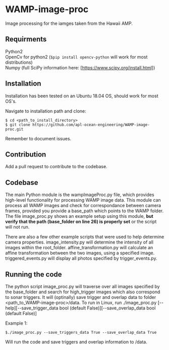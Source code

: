 # WAMP-image-proc
Image processing for the iamges taken from the Hawaii AMP.

## Requirments
Python2  
OpenCv for python2 (```$pip install opencv-python``` will work for most distributions)  
Numpy (full SciPy information here: [https://www.scipy.org/install.html])   

## Installation
Installation has been tested on an Ubuntu 18.04 OS, should work for most OS's.  

Navigate to installation path and clone:  
```
$ cd <path_to_install_directory>  
$ git clone https://github.com/apl-ocean-engineering/WAMP-image-proc.git  
```
Remember to document issues.  

## Contribution
Add a pull request to contribute to the codebase.  

## Codebase
The main Python module is the wampImageProc.py file, which provides high-level functionality for processing WAMP image data. This module can process all WAMP images and check for correspondance between camera frames, provided you provide a base_path which points to the WAMP folder. The file image_proc.py shows an example setup using this module, **but verify that the path (base_folder on line 26) is properly set** or the script will not run.  

There are also a few other example scripts that were used to help determine camera properties. image_intensity.py will determine the intensity of all images within the root_folder. affine_transformation.py will calculate an affine transformation between the two images, using a specified image. triggered_events.py will display all photos specified by trigger_events.py.  

## Running the code
The python script image_proc.py will traverse over all images specified by the base_folder and search for high_trigger images which also correspond to sonar triggers. It will (optinally) save trigger and overlap data to folder <path_to_WAMP-image-proc>/data. To run in Linux, run  ./image_proc.py \[--help\]\[--save_trigger_data bool (default False)\]\[--save_overlap_data bool (default False)\]    

Example 1:
```
$./image_proc.py --save_triggers_data True --save_overlap_data True  
```
Will run the code and save triggers and overlap information to /data.  


